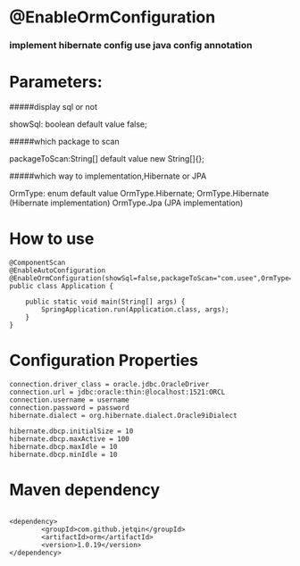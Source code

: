 # @EnableOrmConfiguration 

### implement hibernate config use java config annotation

# Parameters:

#####display sql or not

showSql: boolean        default value false;  

#####which package to scan

packageToScan:String[]  default value new String[]{};

#####which way to implementation,Hibernate or JPA

OrmType: enum           default value OrmType.Hibernate;
      OrmType.Hibernate (Hibernate implementation)
      OrmType.Jpa       (JPA implementation)
 

# How to use

```
@ComponentScan
@EnableAutoConfiguration
@EnableOrmConfiguration(showSql=false,packageToScan="com.usee",OrmType=OrmType.Hibernate)
public class Application {

    public static void main(String[] args) {
        SpringApplication.run(Application.class, args);
    }
}

```

# Configuration Properties

```
connection.driver_class = oracle.jdbc.OracleDriver
connection.url = jdbc:oracle:thin:@localhost:1521:ORCL
connection.username = username
connection.password = password
hibernate.dialect = org.hibernate.dialect.Oracle9iDialect

hibernate.dbcp.initialSize = 10
hibernate.dbcp.maxActive = 100
hibernate.dbcp.maxIdle = 10
hibernate.dbcp.minIdle = 10
```

# Maven dependency

```

<dependency>
		<groupId>com.github.jetqin</groupId>
		<artifactId>orm</artifactId>
		<version>1.0.19</version>
</dependency>

```
